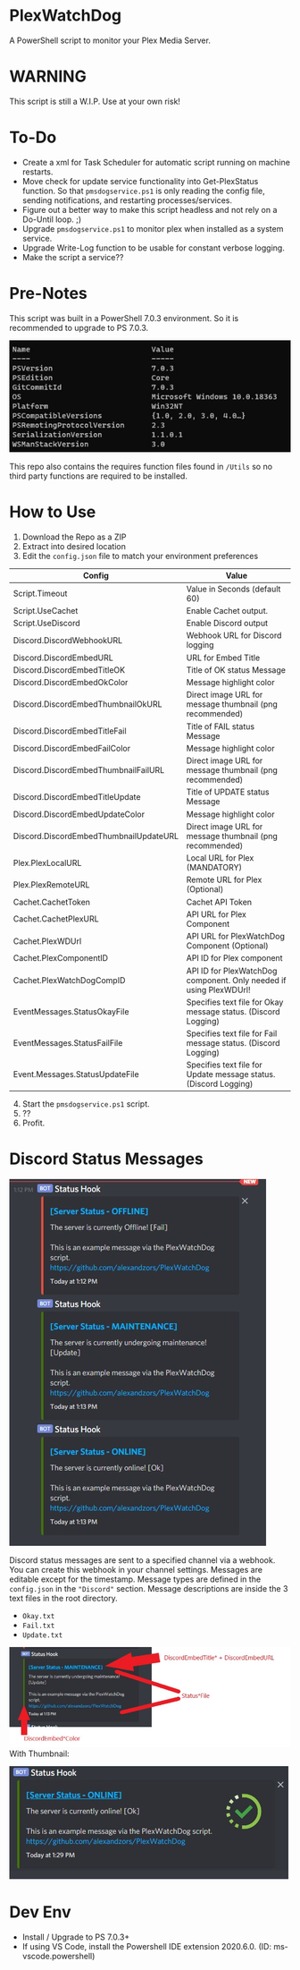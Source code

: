 # PlexWatchDog
A PowerShell script to monitor your Plex Media Server.

# WARNING
This script is still a W.I.P. Use at your own risk!

# To-Do
- Create a xml for Task Scheduler for automatic script running on machine restarts.
- Move check for update service functionality into Get-PlexStatus function. So that `pmsdogservice.ps1` is only reading the config file, sending notifications, and restarting processes/services.
- Figure out a better way to make this script headless and not rely on a Do-Until loop. ;)
- Upgrade `pmsdogservice.ps1` to monitor plex when installed as a system service.
- Upgrade Write-Log function to be usable for constant verbose logging.
- Make the script a service??

# Pre-Notes
This script was built in a PowerShell 7.0.3 environment. So it is recommended to upgrade to PS 7.0.3.

![PowerShell Version](img\readme-psversion.jpg)

This repo also contains the requires function files found in `/Utils` so no third party functions are required to be installed.

# How to Use
1. Download the Repo as a ZIP
2. Extract into desired location
3. Edit the `config.json` file to match your environment preferences


|Config   |Value  |
|---------|---------|
|Script.Timeout     | Value in Seconds (default 60) |
|Script.UseCachet   | Enable Cachet output. |
|Script.UseDiscord  | Enable Discord output |
|Discord.DiscordWebhookURL | Webhook URL for Discord logging |
|Discord.DiscordEmbedURL   | URL for Embed Title |
|Discord.DiscordEmbedTitleOK  | Title of OK status Message   |
|Discord.DiscordEmbedOkColor  | Message highlight color      |
|Discord.DiscordEmbedThumbnailOkURL   | Direct image URL for message thumbnail (png recommended) |
|Discord.DiscordEmbedTitleFail   |  Title of FAIL status Message  |
|Discord.DiscordEmbedFailColor   | Message highlight color   |
|Discord.DiscordEmbedThumbnailFailURL  | Direct image URL for message thumbnail (png recommended)    |
|Discord.DiscordEmbedTitleUpdate   |  Title of UPDATE status Message  |
|Discord.DiscordEmbedUpdateColor   |  Message highlight color   |
|Discord.DiscordEmbedThumbnailUpdateURL   |  Direct image URL for message thumbnail (png recommended)   |
|Plex.PlexLocalURL    |   Local URL for Plex (MANDATORY)  |
|Plex.PlexRemoteURL   | Remote URL for Plex (Optional) |
|Cachet.CachetToken | Cachet API Token |
|Cachet.CachetPlexURL | API URL for Plex Component |
|Cachet.PlexWDUrl | API URL for PlexWatchDog Component (Optional) |
|Cachet.PlexComponentID | API ID for Plex component |
|Cachet.PlexWatchDogCompID | API ID for PlexWatchDog component. Only needed if using PlexWDUrl! |
|EventMessages.StatusOkayFile | Specifies text file for Okay message status. (Discord Logging) |
|EventMessages.StatusFailFile | Specifies text file for Fail message status. (Discord Logging) |
|Event.Messages.StatusUpdateFile | Specifies text file for Update message status. (Discord Logging) |

4. Start the `pmsdogservice.ps1` script.
5. ??
6. Profit.

# Discord Status Messages
![Discord Messages](\img\readme-discordmsgs.jpg)

Discord status messages are sent to a specified channel via a webhook. You can create this webhook in your channel settings. Messages are editable except for the timestamp. Message types are defined in the `config.json` in the `"Discord"` section. Message descriptions are inside the 3 text files in the root directory.
- `Okay.txt`
- `Fail.txt`
- `Update.txt`

![Message Breakdown for Discord Messages](\img\readme-dismsgbreakdown.jpg)
With Thumbnail:

![Discord Message with Thumbnail](\img\readme-discordmsgwithicon.jpg)

# Dev Env
- Install / Upgrade to PS 7.0.3+
- If using VS Code, install the Powershell IDE extension 2020.6.0. (ID: ms-vscode.powershell)